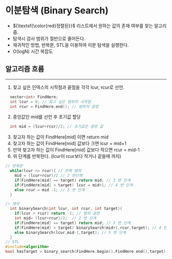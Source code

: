 # 이분탐색 (Binary Search)
- <span>${\textsf{\color{red}정렬된}}$</span> 리스트에서 원하는 값의 존재 여부를 찾는 알고리즘.
- 탐색시 검사 범위가 절반으로 줄어든다.
- 재귀적인 방법, 반복문, STL을 이용하여 이분 탐색을 실행한다.
- O(logN) 시간 복잡도

## 알고리즘 흐름
---
1. 찾고 싶은 인덱스의 시작점과 끝점을 각각 lcur, rcur로 선언.
```c++
  vector<int> FindHere;
  int lcur = 0; // 찾고 싶은 범위의 시작점
  int rcur = FindHere.end(); // 범위의 끝점
```
2. 중앙값인 mid를 선언 후 초기값 할당
```c++
  int mid = (lcur+rcur)/2; // 초기값은 중앙 값
```
3. 찾고자 하는 값이 FindHere[mid] 이면 return mid
4. 찾고자 하는 값이 FindHere[mid] 값보다 크면 lcur = mid+1
5. 만약 찾고자 하는 값이 FindHere[mid] 값보다 작으면 rcur = mid-1
6. 위 단계를 반복한다. (lcur이 rcur보다 작거나 같을때 까지)
```c++
// 반복문
  while(lcur <= rcur){ // 반복 범위
    mid = (lcur+rcur)/2 // 2 번단계
    if(FindHere[mid] == target) return mid; // 3 번 단계
    if(FindHere[mid] < target) lcur = mid+1; // 4 번 단계
    else rcur = mid -1; // 5 번 단계
  }

// 재귀
  int binarySearch(int lcur, int rcur, int target){
    if(lcur > rcur) return -1; // 범위 설정
    int mid= (lcur+rcur)/2;  // 2 번 단계
    if(FindHere[mid] == target) return mid; // 3 번 단계
    if(FindHere[mid] < target) binarySearch(mid+1,rcur,target); // 4 번 단계
    else binarySearch(lcur,mid-1,target); // 5 번 단계
  }
// STL
#include<algorithm>
bool hasTarget = binary_search(FindHere.begin(),FindHere.end(),target); // 인덱스 리턴이 아님에 주의
```
